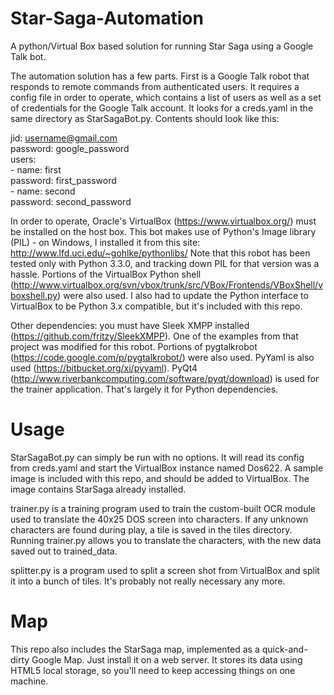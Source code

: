 Star-Saga-Automation
====================

A python/Virtual Box based solution for running Star Saga using a Google Talk bot.

The automation solution has a few parts.  First is a Google Talk robot that responds to remote commands from
authenticated users.  It requires a config file in order to operate, which contains a list of users as well as
a set of credentials for the Google Talk account.  It looks for a creds.yaml in the same directory as
StarSagaBot.py.  Contents should look like this:

jid: username@gmail.com  
password: google_password  
users:  
    - name: first  
      password: first_password  
    - name: second  
      password: second_password  

In order to operate, Oracle's VirtualBox (https://www.virtualbox.org/) must be installed on the host box.  This
bot makes use of Python's Image library (PIL) - on Windows, I installed it from this site:
http://www.lfd.uci.edu/~gohlke/pythonlibs/  Note that this robot has been tested only with Python 3.3.0, and 
tracking down PIL for that version was a hassle.  Portions of the VirtualBox Python shell
(http://www.virtualbox.org/svn/vbox/trunk/src/VBox/Frontends/VBoxShell/vboxshell.py) were also used.  I also
had to update the Python interface to VirtualBox to be Python 3.x compatible, but it's included with this repo.

Other dependencies:  you must have Sleek XMPP installed (https://github.com/fritzy/SleekXMPP).  One of the examples
from that project was modified for this robot.  Portions of pygtalkrobot (https://code.google.com/p/pygtalkrobot/)
were also used.  PyYaml is also used (https://bitbucket.org/xi/pyyaml).  PyQt4
(http://www.riverbankcomputing.com/software/pyqt/download) is used for the trainer application.  That's largely
it for Python dependencies.

Usage
====================
StarSagaBot.py can simply be run with no options.  It will read its config from creds.yaml and start the VirtualBox
instance named Dos622.  A sample image is included with this repo, and should be added to VirtualBox.  The image
contains StarSaga already installed.

trainer.py is a training program used to train the custom-built OCR module used to translate the 40x25 DOS screen
into characters.  If any unknown characters are found during play, a tile is saved in the tiles directory.  
Running trainer.py allows you to translate the characters, with the new data saved out to trained_data.

splitter.py is a program used to split a screen shot from VirtualBox and split it into a bunch of tiles.  It's
probably not really necessary any more.

Map
====================
This repo also includes the StarSaga map, implemented as a quick-and-dirty Google Map.  Just install it on a web
server.  It stores its data using HTML5 local storage, so you'll need to keep accessing things on one machine.
